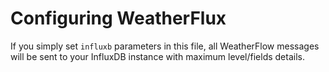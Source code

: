 # Configuring WeatherFlux

If you simply set `influxb` parameters in this file, all WeatherFlow messages will be sent to your InfluxDB instance with maximum level/fields details.